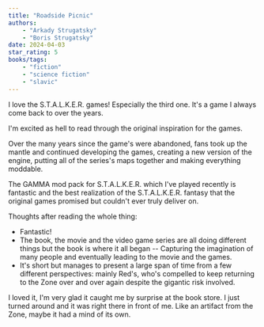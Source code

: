 ```yaml
---
title: "Roadside Picnic"
authors:
    - "Arkady Strugatsky"
    - "Boris Strugatsky"
date: 2024-04-03
star_rating: 5
books/tags:
    - "fiction"
    - "science fiction"
    - "slavic"
---
```


I love the S.T.A.L.K.E.R. games! Especially the third one. It's a game I always come back to over the years.

I'm excited as hell to read through the original inspiration for the games.

<!--more--> 

Over the many years since the game's were abandoned, fans took up the mantle and continued developing the games, creating a new version of the engine, putting all of the series's maps together and making everything moddable.

The GAMMA mod pack for S.T.A.L.K.E.R. which I've played recently is fantastic and the best realization of the S.T.A.L.K.E.R. fantasy that the original games promised but couldn't ever truly deliver on.

Thoughts after reading the whole thing:
- Fantastic!
- The book, the movie and the video game series are all doing different things but the book is where it all began -- Capturing the imagination of many people and eventually leading to the movie and the games.
- It's short but manages to present a large span of time from a few different perspectives: mainly Red's, who's compelled to keep returning to the Zone over and over again despite the gigantic risk involved.

I loved it, I'm very glad it caught me by surprise at the book store. I just turned around and it was right there in front of me. Like an artifact from the Zone, maybe it had a mind of its own.